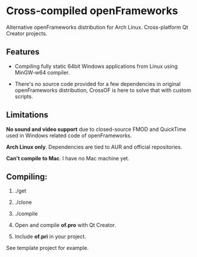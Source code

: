 Cross-compiled openFrameworks
=============================

Alternative openFrameworks distribution for Arch Linux. Cross-platform Qt Creator projects.

Features
--------

* Compiling fully static 64bit Windows applications from Linux using MinGW-w64 compiler.

* There's no source code provided for a few dependencies in original openFrameworks distribution, CrossOF is here to solve that with custom scripts.

Limitations
-----------
<b>No sound and video support</b> due to closed-source FMOD and QuickTime used in  Windows related code of openFrameworks.

<b>Arch Linux only</b>. Dependencies are tied to AUR and official repositories.

<b>Can't compile to Mac</b>. I have no Mac machine yet.

Compiling:
---------

1) ./get

2) ./clone

3) ./compile

4) Open and compile <b>of.pro</b> with Qt Creator.

5) Include <b>of.pri</b> in your project.

See template project for example.
